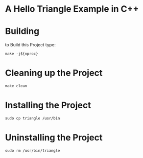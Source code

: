 # A Hello Triangle Example in C++

# Building
to Build this Project type:
```
make -j${nproc}
```

# Cleaning up the Project
```
make clean
```

# Installing the Project
```
sudo cp triangle /usr/bin
```

# Uninstalling the Project
```
sudo rm /usr/bin/triangle
```
